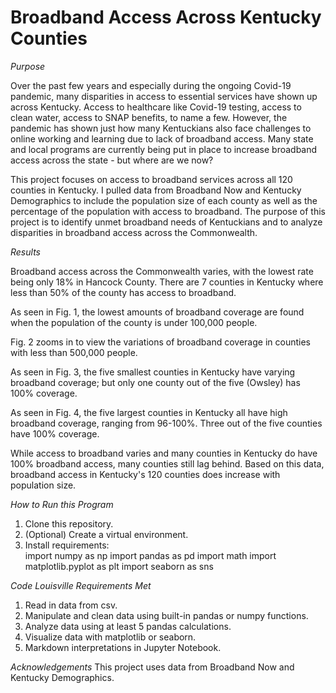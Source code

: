 # Broadband Access Across Kentucky Counties

*Purpose*

Over the past few years and especially during the ongoing Covid-19 pandemic, many disparities in access to essential services have shown up across Kentucky. Access to healthcare like Covid-19 testing, access to clean water, access to SNAP benefits, to name a few. However, the pandemic has shown just how many Kentuckians also face challenges to online working and learning due to lack of broadband access. Many state and local programs are currently being put in place to increase broadband access across the state - but where are we now? 

This project focuses on access to broadband services across all 120 counties in Kentucky. I pulled data from Broadband Now and Kentucky Demographics to include the population size of each county as well as the percentage of the population with access to broadband. The purpose of this project is to identify unmet broadband needs of Kentuckians and to analyze disparities in broadband access across the Commonwealth. 

*Results* 

Broadband access across the Commonwealth varies, with the lowest rate being only 18% in Hancock County. There are 7 counties in Kentucky where less than 50% of the county has access to broadband. 

As seen in Fig. 1, the lowest amounts of broadband coverage are found when the population of the county is under 100,000 people. 

Fig. 2 zooms in to view the variations of broadband coverage in counties with less than 500,000 people. 

As seen in Fig. 3, the five smallest counties in Kentucky have varying broadband coverage; but only one county out of the five (Owsley) has 100% coverage. 

As seen in Fig. 4, the five largest counties in Kentucky all have high broadband coverage, ranging from 96-100%. Three out of the five counties have 100% coverage. 

While access to broadband varies and many counties in Kentucky do have 100% broadband access, many counties still lag behind. Based on this data, broadband access in Kentucky's 120 counties does increase with population size. 

*How to Run this Program*

1. Clone this repository. 
2. (Optional) Create a virtual environment.
3. Install requirements:  
    import numpy as np
    import pandas as pd
    import math 
    import matplotlib.pyplot as plt
    import seaborn as sns
    
*Code Louisville Requirements Met*
1. Read in data from csv.
2. Manipulate and clean data using built-in pandas or numpy functions. 
3. Analyze data using at least 5 pandas calculations. 
4. Visualize data with matplotlib or seaborn.
5. Markdown interpretations in Jupyter Notebook. 


*Acknowledgements*
This project uses data from Broadband Now and Kentucky Demographics.